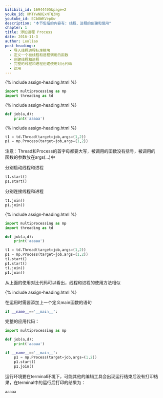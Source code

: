 ```yaml
---
bilibili_id: 16944405&page=2
youku_id: XMTYwNDExNTQ3Ng
youtube_id: ECb8WKVepGw
description: "本节包括的内容有: 线程、进程的创建和使用"
chapter: 1
title: 添加进程 Process
date: 2016-11-3
author: Leoliao
post-headings:
  - 导入线程进程标准模块
  - 定义一个被线程和进程调用的函数
  - 创建线程和进程
  - 完整的线程和进程创建使用对比代码
  - 运用
---
```





{% include assign-heading.html %}

```python
import multiprocessing as mp
import threading as td
```


{% include assign-heading.html %}

```python
def job(a,d):
    print('aaaaa')
```

{% include assign-heading.html %}


```python
t1 = td.Thread(target=job,args=(1,2))
p1 = mp.Process(target=job,args=(1,2))
```

注意：Thread和Process的首字母都要大写，被调用的函数没有括号，被调用的函数的参数放在args(...)中

分别启动线程和进程

```python
t1.start()
p1.start()
```

分别连接线程和进程

```python
t1.join()
p1.join()
```

{% include assign-heading.html %}

```python
import multiprocessing as mp
import threading as td

def job(a,d):
    print('aaaaa')

t1 = td.Thread(target=job,args=(1,2))
p1 = mp.Process(target=job,args=(1,2))
t1.start()
p1.start()
t1.join()
p1.join()
```
从上面的使用对比代码可以看出，线程和进程的使用方法相似


{% include assign-heading.html %}

在运用时需要添加上一个定义main函数的语句

```python
if __name__=='__main__':
```

完整的应用代码：

```python
import multiprocessing as mp

def job(a,d):
    print('aaaaa')

if __name__=='__main__':
    p1 = mp.Process(target=job,args=(1,2))
    p1.start()
    p1.join()
```

运行环境要在terminal环境下，可能其他的编辑工具会出现运行结束后没有打印结果，在terminal中的运行后打印的结果为：

```python
aaaaa
```